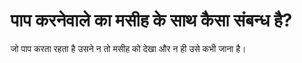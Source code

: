 # पाप करनेवाले का मसीह के साथ कैसा संबन्ध है?
जो पाप करता रहता है उसने न तो मसीह को देखा और न ही उसे कभी जाना है।